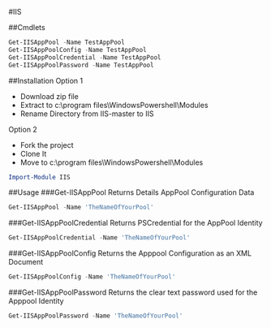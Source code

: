#IIS

##Cmdlets

```powershell  
Get-IISAppPool -Name TestAppPool
Get-IISAppPoolConfig -Name TestAppPool
Get-IISAppPoolCredential -Name TestAppPool
Get-IISAppPoolPassword -Name TestAppPool
```

##Installation
Option 1
- Download zip file
- Extract to c:\program files\WindowsPowershell\Modules
- Rename Directory from IIS-master to IIS

Option 2
- Fork the project
- Clone It
- Move to c:\program files\WindowsPowershell\Modules

```powershell
Import-Module IIS
```

##Usage
###Get-IISAppPool
Returns Details AppPool Configuration Data
```powershell
Get-IISAppPool -Name 'TheNameOfYourPool'
```

###Get-IISAppPoolCredential
Returns PSCredential for the AppPool Identity
```powershell
Get-IISAppPoolCredential -Name 'TheNameOfYourPool'
```

###Get-IISAppPoolConfig
Returns the Apppool Configuration as an XML Document
```powershell
Get-IISAppPoolConfig -Name 'TheNameOfYourPool'
```

###Get-IISAppPoolPassword
Returns the clear text password used for the Apppool Identity
```powershell
Get-IISAppPoolPassword -Name 'TheNameOfYourPool'
```
